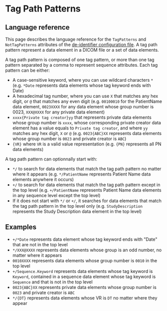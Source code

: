 # Tag Path Patterns

## Language reference

This page describes the language reference for the `TagPatterns` and `NotTagPatterns` attributes of the [de-identifier configuration file](config-deidentifier.md). A tag path pattern represent a data element in a DICOM file or a set of data elements.

A tag path pattern is composed of one tag pattern, or more than one tag pattern separated by a comma to represent sequence attributes. Each tag pattern can be either:

* A case-sensitive keyword, where you can use wildcard characters `*` (e.g. `*Date` represents data elements whose tag keyword ends with Date)
* A hexadecimal tag number, where you can use `X` that matches any hex digit, or `@` that matches any even digit (e.g. `00100010` for the PatientName data element, `0023XXXX` for any data element whose group number is 0023, `XXX@XXXX` for any private data element)
* `xxxx{Private tag creator}yy` that represents private data elements whose group number is `xxxx`, whose corresponding private creator data element has a value equals to `Private tag creator`, and where `yy` matches any hex digit, `X` or `@` (e.g. `0023{ABC}XX` represents data elements whose group number is `0023` and private creator is `ABC`)
* `{VR}` where `VR` is a valid value representation (e.g. `{PN}` represents all PN data elements)

A tag path pattern can optionnally start with:

* `*/` to search for data elements that match the tag path pattern no matter where it appears (e.g. `*/PatientName` represents Patient Name data elements anywhere it occurs)
* `+/` to search for data elements that match the tag path pattern except in the top level (e.g. `+/PatientName` represents Patient Name data elements in any sequence level except the top level)
* If it does not start with `*/` or `+/`, it searches for data elements that match the tag path pattern in the top level only (e.g. `StudyDescription` represents the Study Description data element in the top level)

## Examples

* `+/*Date` represents data element whose tag keyword ends with "Date" that are not in the top level
* `*/XXX@XXXX` represents data elements whose group is an odd number, no matter where it appears
* `0010XXXX` represents data elements whose group number is `0010` in the top level
* `+/Sequence.Keyword` represents data elements whose tag keyword is `Keyword`, contained in a sequence data element whose tag keyword is `Sequence` and that is not in the top level
* `0023{ABC}XX` represents private data elements whose group number is `0023` and private creator is `ABC`
* `*/{DT}` represents data elements whose VR is `DT` no matter where they appear
